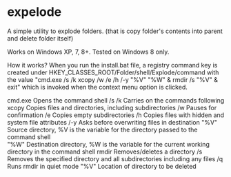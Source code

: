expelode
========

A simple utility to explode folders. (that is copy folder's contents into parent and delete folder itself)

Works on Windows XP, 7, 8+.
Tested on Windows 8 only.

How it works?
When you run the install.bat file, a registry command key is created under HKEY_CLASSES_ROOT/Folder/shell/Explode/command with the value "cmd.exe /s /k xcopy /w /e /h /-y "%V" "%W" &  rmdir /s "%V" & exit" which is invoked when the context menu option is clicked.

cmd.exe 	Opens the command shell
	/s /k 	Carries on the commands following
xcopy 		Copies files and directories, including subdirectories
	/w 		Pauses for confirmation
	/e 		Copies empty subdirectories
	/h 		Copies files with hidden and system file attributes
	/-y 	Asks before overwriting files in destination
	"%V" 	Source directory, %V is the variable for the directory passed to the command shell	
	"%W" 	Destination directory, %W is the variable for the current working directory in the command shell
rmdir 		Removes/deletes a directory
	/s 		Removes the specified directory and all subdirectories including any files
	/q		Runs rmdir in quiet mode
	"%V" 	Location of directory to be deleted
